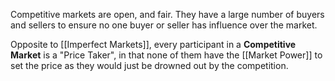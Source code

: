 Competitive markets are open, and fair. They have a large number of buyers and sellers to ensure no one buyer or seller has influence over the market.

Opposite to [[Imperfect Markets]], every participant in a **Competitive Market** is a "Price Taker", in that none of them have the [[Market Power]] to set the price as they would just be drowned out by the competition.
